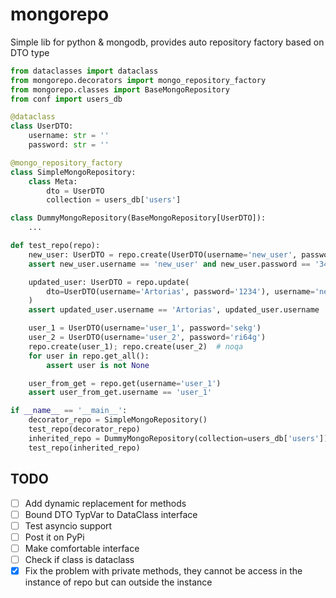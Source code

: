# mongorepo
Simple lib for python &amp; mongodb, provides auto repository factory based on DTO type
```python
from dataclasses import dataclass
from mongorepo.decorators import mongo_repository_factory
from mongorepo.classes import BaseMongoRepository
from conf import users_db

@dataclass
class UserDTO:
    username: str = ''
    password: str = ''

@mongo_repository_factory
class SimpleMongoRepository:
    class Meta:
        dto = UserDTO
        collection = users_db['users']

class DummyMongoRepository(BaseMongoRepository[UserDTO]):
    ...

def test_repo(repo):
    new_user: UserDTO = repo.create(UserDTO(username='new_user', password='34666'))
    assert new_user.username == 'new_user' and new_user.password == '34666'

    updated_user: UserDTO = repo.update(
        dto=UserDTO(username='Artorias', password='1234'), username='new_user'
    )
    assert updated_user.username == 'Artorias', updated_user.username

    user_1 = UserDTO(username='user_1', password='sekg')
    user_2 = UserDTO(username='user_2', password='ri64g')
    repo.create(user_1); repo.create(user_2)  # noqa
    for user in repo.get_all():
        assert user is not None

    user_from_get = repo.get(username='user_1')
    assert user_from_get.username == 'user_1'

if __name__ == '__main__':
    decorator_repo = SimpleMongoRepository()
    test_repo(decorator_repo)
    inherited_repo = DummyMongoRepository(collection=users_db['users'])
    test_repo(inherited_repo)
```


## TODO
- [ ] Add dynamic replacement for methods
- [ ] Bound DTO TypVar to DataClass interface
- [ ] Test asyncio support
- [ ] Post it on PyPi
- [ ] Make comfortable interface
- [ ] Check if class is dataclass
- [x] Fix the problem with private methods, they cannot
    be access in the instance of repo but can outside the instance
